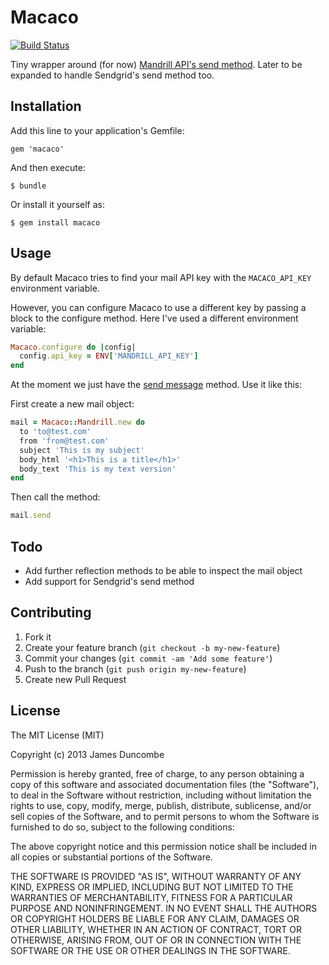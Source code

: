 # Macaco
[![Build Status](https://travis-ci.org/jamesduncombe/macaco.png?branch=master)](https://travis-ci.org/jamesduncombe/macaco)

Tiny wrapper around (for now) [Mandrill API's send method](https://mandrillapp.com/api/docs/messages.JSON.html#method=send). Later to be expanded to handle Sendgrid's send method too.

## Installation

Add this line to your application's Gemfile:

    gem 'macaco'

And then execute:

    $ bundle

Or install it yourself as:

    $ gem install macaco

## Usage

By default Macaco tries to find your mail API key with the `MACACO_API_KEY`
environment variable.

However, you can configure Macaco to use a different key by passing a block to the
configure method. Here I've used a different environment variable:

```ruby
Macaco.configure do |config|
  config.api_key = ENV['MANDRILL_API_KEY']
end
```

At the moment we just have the [send message](https://mandrillapp.com/api/docs/messages.JSON.html#method=send) method. Use it like this:

First create a new mail object:

```ruby
mail = Macaco::Mandrill.new do
  to 'to@test.com'
  from 'from@test.com'
  subject 'This is my subject'
  body_html '<h1>This is a title</h1>'
  body_text 'This is my text version'
end
```

Then call the method:

```ruby
mail.send
```

## Todo

- Add further reflection methods to be able to inspect the mail object
- Add support for Sendgrid's send method


## Contributing

1. Fork it
2. Create your feature branch (`git checkout -b my-new-feature`)
3. Commit your changes (`git commit -am 'Add some feature'`)
4. Push to the branch (`git push origin my-new-feature`)
5. Create new Pull Request

## License

The MIT License (MIT)

Copyright (c) 2013 James Duncombe

Permission is hereby granted, free of charge, to any person obtaining a copy
of this software and associated documentation files (the "Software"), to deal
in the Software without restriction, including without limitation the rights
to use, copy, modify, merge, publish, distribute, sublicense, and/or sell
copies of the Software, and to permit persons to whom the Software is
furnished to do so, subject to the following conditions:

The above copyright notice and this permission notice shall be included in all
copies or substantial portions of the Software.

THE SOFTWARE IS PROVIDED "AS IS", WITHOUT WARRANTY OF ANY KIND, EXPRESS OR
IMPLIED, INCLUDING BUT NOT LIMITED TO THE WARRANTIES OF MERCHANTABILITY,
FITNESS FOR A PARTICULAR PURPOSE AND NONINFRINGEMENT. IN NO EVENT SHALL THE
AUTHORS OR COPYRIGHT HOLDERS BE LIABLE FOR ANY CLAIM, DAMAGES OR OTHER
LIABILITY, WHETHER IN AN ACTION OF CONTRACT, TORT OR OTHERWISE, ARISING FROM,
OUT OF OR IN CONNECTION WITH THE SOFTWARE OR THE USE OR OTHER DEALINGS IN THE
SOFTWARE.